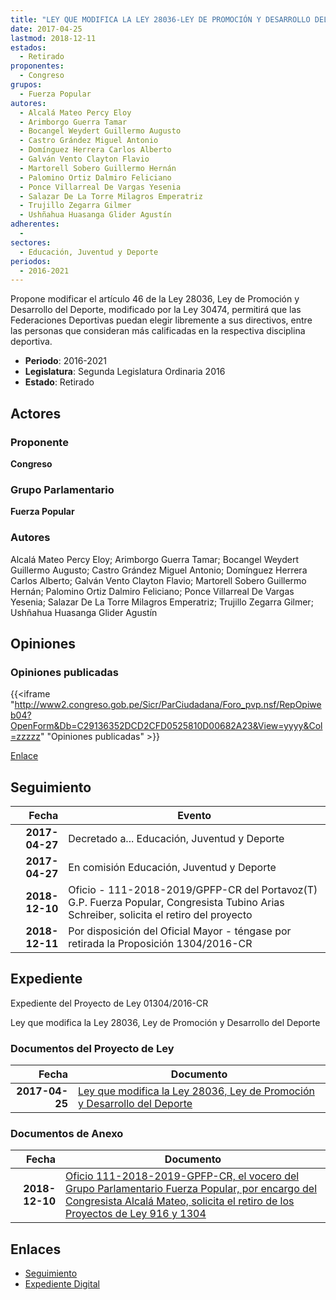 ```yaml
---
title: "LEY QUE MODIFICA LA LEY 28036-LEY DE PROMOCIÓN Y DESARROLLO DEL DEPORTE"
date: 2017-04-25
lastmod: 2018-12-11
estados: 
  - Retirado
proponentes: 
  - Congreso
grupos: 
  - Fuerza Popular
autores: 
  - Alcalá Mateo Percy Eloy
  - Arimborgo Guerra Tamar
  - Bocangel Weydert Guillermo Augusto
  - Castro Grández Miguel Antonio
  - Domínguez Herrera Carlos Alberto
  - Galván Vento Clayton Flavio
  - Martorell Sobero Guillermo Hernán
  - Palomino Ortiz Dalmiro Feliciano
  - Ponce Villarreal De Vargas Yesenia
  - Salazar De La Torre Milagros Emperatriz
  - Trujillo Zegarra Gilmer
  - Ushñahua Huasanga Glider Agustín
adherentes: 
  - 
sectores: 
  - Educación, Juventud y Deporte
periodos: 
  - 2016-2021
---
```


Propone modificar el artículo 46 de la Ley 28036, Ley de Promoción y Desarrollo del Deporte, modificado por la Ley 30474, permitirá que las Federaciones Deportivas puedan elegir libremente a sus directivos, entre las personas que consideran más calificadas en la respectiva disciplina deportiva.

- **Periodo**: 2016-2021
- **Legislatura**: Segunda Legislatura Ordinaria 2016
- **Estado**: Retirado

## Actores

### Proponente

**Congreso**

### Grupo Parlamentario

**Fuerza Popular**

### Autores

Alcalá Mateo Percy Eloy; Arimborgo Guerra Tamar; Bocangel Weydert Guillermo Augusto; Castro Grández Miguel Antonio; Domínguez Herrera Carlos Alberto; Galván Vento Clayton Flavio; Martorell Sobero Guillermo Hernán; Palomino Ortiz Dalmiro Feliciano; Ponce Villarreal De Vargas Yesenia; Salazar De La Torre Milagros Emperatriz; Trujillo Zegarra Gilmer; Ushñahua Huasanga Glider Agustín


## Opiniones

### Opiniones publicadas

{{<iframe "http://www2.congreso.gob.pe/Sicr/ParCiudadana/Foro_pvp.nsf/RepOpiweb04?OpenForm&Db=C29136352DCD2CFD0525810D00682A23&View=yyyy&Col=zzzzz" "Opiniones publicadas" >}}

[Enlace](http://www2.congreso.gob.pe/Sicr/ParCiudadana/Foro_pvp.nsf/RepOpiweb04?OpenForm&Db=C29136352DCD2CFD0525810D00682A23&View=yyyy&Col=zzzzz)

## Seguimiento

| Fecha | Evento |
|------:|--------|
| **2017-04-27** | Decretado a... Educación, Juventud y Deporte|
| **2017-04-27** | En comisión Educación, Juventud y Deporte|
| **2018-12-10** | Oficio - 111-2018-2019/GPFP-CR del Portavoz(T) G.P. Fuerza Popular, Congresista Tubino Arias Schreiber, solicita el retiro del proyecto|
| **2018-12-11** | Por disposición del Oficial Mayor - téngase por retirada la Proposición 1304/2016-CR|


## Expediente

Expediente del Proyecto de Ley 01304/2016-CR

Ley que modifica la Ley 28036, Ley de Promoción y Desarrollo del Deporte


### Documentos del Proyecto de Ley

| Fecha | Documento |
|------:|--------|
| **2017-04-25** | [Ley que modifica la Ley 28036, Ley de Promoción y Desarrollo del Deporte](http://www.leyes.congreso.gob.pe/Documentos/2016_2021/Proyectos_de_Ley_y_de_Resoluciones_Legislativas/PL0130420170425.pdf) |

### Documentos de Anexo

| Fecha | Documento |
|------:|--------|
| **2018-12-10** | [Oficio 111-2018-2019-GPFP-CR, el vocero del Grupo Parlamentario Fuerza Popular, por encargo del Congresista Alcalá Mateo, solicita el retiro de los Proyectos de Ley 916 y 1304](http://www.leyes.congreso.gob.pe/Documentos/2016_2021/Retiro_de_Proyecto/OFICIO-111-2018-2019-GPFP-CR.pdf) |

## Enlaces 

- [Seguimiento](http://www2.congreso.gob.pe/Sicr/TraDocEstProc/CLProLey2016.nsf/f7fff46988ca05b1052578e100829cc7/ad560b493a1612e30525810d00600002?OpenDocument)
- [Expediente Digital](http://www2.congreso.gob.pe/Sicr/TraDocEstProc/CLProLey2016.nsf/f7fff46988ca05b1052578e100829cc7/ad560b493a1612e30525810d00600002?OpenDocument&Click=05257FB7005EB655.eb71d0cf91d8294e05256cdf006b5706/$Body/0.1C6C)
